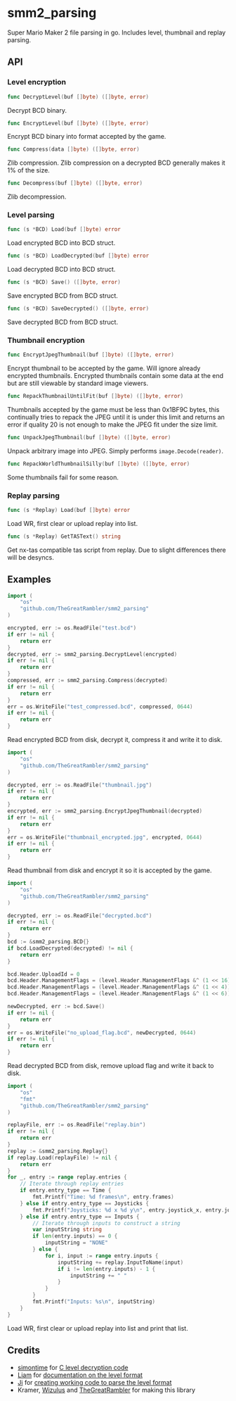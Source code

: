 # smm2_parsing
Super Mario Maker 2 file parsing in go. Includes level, thumbnail and replay parsing.

## API
### Level encryption
```go
func DecryptLevel(buf []byte) ([]byte, error)
```
Decrypt BCD binary.

```go
func EncryptLevel(buf []byte) ([]byte, error)
```
Encrypt BCD binary into format accepted by the game.

```go
func Compress(data []byte) ([]byte, error)
```
Zlib compression. Zlib compression on a decrypted BCD generally makes it 1% of the size.

```go
func Decompress(buf []byte) ([]byte, error)
```
Zlib decompression.

### Level parsing
```go
func (s *BCD) Load(buf []byte) error
```
Load encrypted BCD into BCD struct.

```go
func (s *BCD) LoadDecrypted(buf []byte) error
```
Load decrypted BCD into BCD struct.

```go
func (s *BCD) Save() ([]byte, error)
```
Save encrypted BCD from BCD struct.

```go
func (s *BCD) SaveDecrypted() ([]byte, error)
```
Save decrypted BCD from BCD struct.

### Thumbnail encryption
```go
func EncryptJpegThumbnail(buf []byte) ([]byte, error)
```
Encrypt thumbnail to be accepted by the game. Will ignore already encrypted thumbnails. Encrypted thumbnails contain some data at the end but are still viewable by standard image viewers.

```go
func RepackThumbnailUntilFit(buf []byte) ([]byte, error)
```
Thumbnails accepted by the game must be less than 0x1BF9C bytes, this continually tries to repack the JPEG until it is under this limit and returns an error if quality 20 is not enough to make the JPEG fit under the size limit.

```go
func UnpackJpegThumbnail(buf []byte) ([]byte, error)
```
Unpack arbitrary image into JPEG. Simply performs `image.Decode(reader)`. 

```go
func RepackWorldThumbnailSilly(buf []byte) ([]byte, error)
```
Some thumbnails fail for some reason.

### Replay parsing
```go
func (s *Replay) Load(buf []byte) error
```
Load WR, first clear or upload replay into list.

```go
func (s *Replay) GetTASText() string
```
Get nx-tas compatible tas script from replay. Due to slight differences there will be desyncs.

## Examples
```go
import (
	"os"
	"github.com/TheGreatRambler/smm2_parsing"
)

encrypted, err := os.ReadFile("test.bcd")
if err != nil {
    return err
}
decrypted, err := smm2_parsing.DecryptLevel(encrypted)
if err != nil {
    return err
}
compressed, err := smm2_parsing.Compress(decrypted)
if err != nil {
    return err
}
err = os.WriteFile("test_compressed.bcd", compressed, 0644)
if err != nil {
    return err
}
```
Read encrypted BCD from disk, decrypt it, compress it and write it to disk.

```go
import (
	"os"
	"github.com/TheGreatRambler/smm2_parsing"
)

decrypted, err := os.ReadFile("thumbnail.jpg")
if err != nil {
    return err
}
encrypted, err := smm2_parsing.EncryptJpegThumbnail(decrypted)
if err != nil {
    return err
}
err = os.WriteFile("thumbnail_encrypted.jpg", encrypted, 0644)
if err != nil {
    return err
}
```
Read thumbnail from disk and encrypt it so it is accepted by the game.

```go
import (
	"os"
	"github.com/TheGreatRambler/smm2_parsing"
)

decrypted, err := os.ReadFile("decrypted.bcd")
if err != nil {
    return err
}
bcd := &smm2_parsing.BCD{}
if bcd.LoadDecrypted(decrypted) != nil {
    return err
}

bcd.Header.UploadId = 0
bcd.Header.ManagementFlags = (level.Header.ManagementFlags &^ (1 << 16))
bcd.Header.ManagementFlags = (level.Header.ManagementFlags &^ (1 << 4))
bcd.Header.ManagementFlags = (level.Header.ManagementFlags &^ (1 << 6))

newDecrypted, err := bcd.Save()
if err != nil {
	return err
}
err = os.WriteFile("no_upload_flag.bcd", newDecrypted, 0644)
if err != nil {
    return err
}
```
Read decrypted BCD from disk, remove upload flag and write it back to disk.

```go
import (
	"os"
    "fmt"
	"github.com/TheGreatRambler/smm2_parsing"
)

replayFile, err := os.ReadFile("replay.bin")
if err != nil {
    return err
}
replay := &smm2_parsing.Replay{}
if replay.Load(replayFile) != nil {
    return err
}
for _, entry := range replay.entries {
    // Iterate through replay entries
    if entry.entry_type == Time {
        fmt.Printf("Time: %d frames\n", entry.frames)
	} else if entry.entry_type == Joysticks {
        fmt.Printf("Joysticks: %d x %d y\n", entry.joystick_x, entry.joystick_y)
	} else if entry.entry_type == Inputs {
        // Iterate through inputs to construct a string
        var inputString string
		if len(entry.inputs) == 0 {
			inputString = "NONE"
		} else {
            for i, input := range entry.inputs {
                inputString += replay.InputToName(input)
                if i != len(entry.inputs) - 1 {
                    inputString += " "
                }
            }
		}
		fmt.Printf("Inputs: %s\n", inputString)
	}
}
```
Load WR, first clear or upload replay into list and print that list.

## Credits
* [simontime](https://github.com/simontime) for [C level decryption code](https://github.com/simontime/SMM2CourseDecryptor)
* [Liam](https://github.com/liamadvance) for [documentation on the level format](https://github.com/liamadvance/smm2-documentation)
* [Ji](https://github.com/JiXiaomai) for [creating working code to parse the level format](https://github.com/JiXiaomai/SMM2LevelViewer)
* Kramer, [Wizulus](https://twitter.com/wizulus) and [TheGreatRambler](https://twitter.com/tgr_code/) for making this library